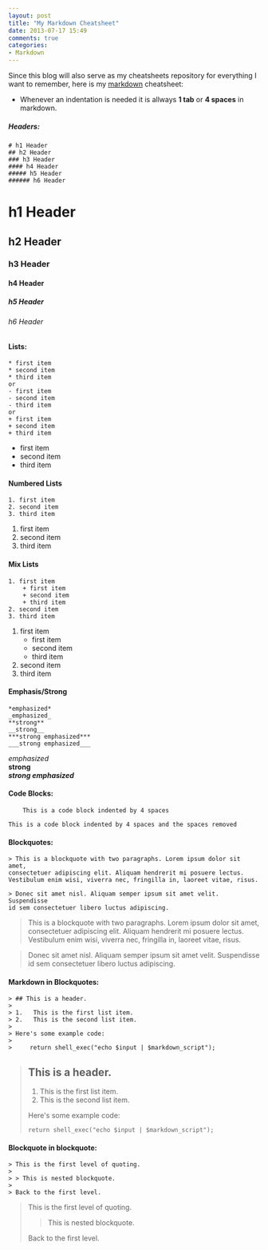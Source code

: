 ```yaml
---
layout: post
title: "My Markdown Cheatsheet"
date: 2013-07-17 15:49
comments: true
categories: 
- Markdown
---
```


Since this blog will also serve as my cheatsheets repository for everything I want to remember, here is my [markdown][] cheatsheet:

+ Whenever an indentation is needed it is allways **1 tab** or **4 spaces** in markdown.

##### Headers:
```
# h1 Header 
## h2 Header 
### h3 Header 
#### h4 Header 
##### h5 Header 
###### h6 Header 
```
# h1 Header 
## h2 Header 
### h3 Header 
#### h4 Header 
##### h5 Header 
###### h6 Header 

#### Lists:
```
* first item
* second item
* third item
or
- first item
- second item
- third item
or
+ first item
+ second item
+ third item
```
* first item
* second item
* third item

#### Numbered Lists
```
1. first item
2. second item
3. third item
```
1. first item
2. second item
3. third item

#### Mix Lists
```
1. first item
    + first item
    + second item
    + third item
2. second item
3. third item
```
1. first item
    + first item
    + second item
    + third item
2. second item
3. third item

#### Emphasis/Strong
```
*emphasized*
_emphasized_
**strong**
__strong__
***strong emphasized***
___strong emphasized___
```
*emphasized*  
**strong**  
***strong emphasized***

#### Code Blocks:
```
    This is a code block indented by 4 spaces
```
    This is a code block indented by 4 spaces and the spaces removed

#### Blockquotes:
```
> This is a blockquote with two paragraphs. Lorem ipsum dolor sit amet,
consectetuer adipiscing elit. Aliquam hendrerit mi posuere lectus.
Vestibulum enim wisi, viverra nec, fringilla in, laoreet vitae, risus.

> Donec sit amet nisl. Aliquam semper ipsum sit amet velit. Suspendisse
id sem consectetuer libero luctus adipiscing.
```
> This is a blockquote with two paragraphs. Lorem ipsum dolor sit amet,
consectetuer adipiscing elit. Aliquam hendrerit mi posuere lectus.
Vestibulum enim wisi, viverra nec, fringilla in, laoreet vitae, risus.

> Donec sit amet nisl. Aliquam semper ipsum sit amet velit. Suspendisse
id sem consectetuer libero luctus adipiscing.

#### Markdown in Blockquotes:
```
> ## This is a header.
> 
> 1.   This is the first list item.
> 2.   This is the second list item.
> 
> Here's some example code:
> 
>     return shell_exec("echo $input | $markdown_script");
```
> ## This is a header.
> 
> 1.   This is the first list item.
> 2.   This is the second list item.
> 
> Here's some example code:
> 
>     return shell_exec("echo $input | $markdown_script");

#### Blockquote in blockquote:
```
> This is the first level of quoting.
>
> > This is nested blockquote.
>
> Back to the first level.
```

> This is the first level of quoting.
>
> > This is nested blockquote.
>
> Back to the first level.


[markdown]: http://daringfireball.net/projects/markdown/syntax  "Markdown"